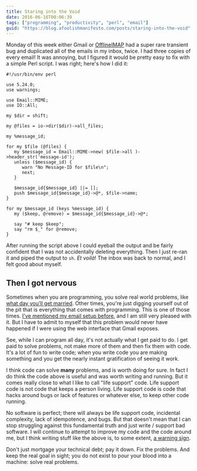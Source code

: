 ```yaml
---
title: Staring into the Void
date: 2016-06-16T00:06:39
tags: ["programming", "productivity", "perl", "email"]
guid: "https://blog.afoolishmanifesto.com/posts/staring-into-the-void"
---
```

Monday of this week either Gmail or [OfflineIMAP](http://www.offlineimap.org/)
had a super rare transient bug and duplicated all of the emails in my inbox,
twice.  I had three copies of every email!  It was annoying, but I figured it
would be pretty easy to fix with a simple Perl script.  I was right; here's how
I did it:

<!--more-->

```
#!/usr/bin/env perl

use 5.24.0;
use warnings;

use Email::MIME;
use IO::All;

my $dir = shift;

my @files = io->dir($dir)->all_files;

my %message_id;

for my $file (@files) {
   my $message_id = Email::MIME->new( $file->all )->header_str('message-id');
   unless ($message_id) {
      warn "No Message-ID for $file\n";
      next;
   }

   $message_id{$message_id} ||= [];
   push $message_id{$message_id}->@*, $file->name;
}

for my $message_id (keys %message_id) {
   my ($keep, @remove) = $message_id{$message_id}->@*;

   say "# keep $keep";
   say "rm $_" for @remove;
}
```

After running the script above I could eyeball the output and be fairly
confident that I was not accidentally deleting everything.  Then I just re-ran
it and piped the output to `sh`.  *Et voilà*!  The inbox was back to normal, and
I felt good about myself.

## Then I got nervous

Sometimes when you are programming, you solve real world problems, like [what
day you'll get married](/posts/screen-scrape-for-love-with-web-scraper/).  Other
times, you're just digging yourself out of the pit that is everything that comes
with programming.  This is one of those times.  [I've mentioned my email setup
before](/posts/fast-cli-tools-and-gmail/), and I am still very pleased with it.
But I have to admit to myself that this problem would never have happened if I
were using the web interface that Gmail exposes.

See, while I can program all day, it's not actually what I get paid to do.  I
get paid to solve problems, not make more of them and then fix them with code.
It's a lot of fun to write code; when you write code you are making something
and you get the nearly instant gratification of seeing it work.

I think code can solve **many** problems, and is worth doing for sure.  In fact
I do think the code above is useful and was worth writing and running.  But it
comes really close to what I like to call "life support" code.  Life support
code is not code that keeps a person living.  Life support code is code that
hacks around bugs or lack of features or whatever else, to keep other code
running.

No software is perfect; there will always be life support code, incidental
complexity, lack of idempotence, and bugs.  But that doesn't mean that I can
stop struggling against this fundamental truth and just write / support bad
software.  I will continue to attempt to improve my code and the code around me,
but I think writing stuff like the above is, to some extent, [a warning
sign](https://www.youtube.com/watch?v=0rpYo4GFt2k).

Don't just mortgage your technical debt; pay it down.  Fix the problems.  And
keep the real goal in sight; you do not exist to pour your blood into a machine:
solve real problems.
